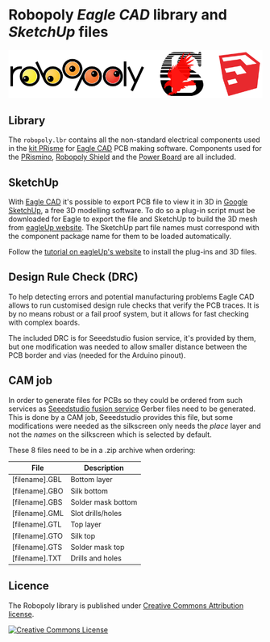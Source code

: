 # Robopoly _Eagle CAD_ library and _SketchUp_ files

![Logos](logos_robopoly_eagle.png)

## Library

The `robopoly.lbr` contains all the non-standard electrical components used in the [kit PRisme](http://robopoly.epfl.ch/prisme) for [Eagle CAD](http://www.cadsoftusa.com/download-eagle/?language=en) PCB making software. Components used for the [PRismino](https://github.com/Robopoly/PRismino), [Robopoly Shield](https://github.com/Robopoly/Robopoly-Shield) and the [Power Board](https://github.com/Robopoly/Power-Board) are all included.

## SketchUp

With [Eagle CAD](http://www.cadsoftusa.com/download-eagle/?language=en) it's possible to export PCB file to view it in 3D in [Google SketchUp](http://www.sketchup.com), a free 3D modelling software. To do so a plug-in script must be downloaded for Eagle to export the file and SketchUp to build the 3D mesh from [eagleUp website](http://eagleup.wordpress.com/). The SketchUp part file names must correspond with the component package name for them to be loaded automatically.

Follow the [tutorial on eagleUp's website](http://eagleup.wordpress.com/tutorial-v4/) to install the plug-ins and 3D files.

## Design Rule Check (DRC)

To help detecting errors and potential manufacturing problems Eagle CAD allows to run customised design rule checks that verify the PCB traces. It is by no means robust or a fail proof system, but it allows for fast checking with complex boards.

The included DRC is for Seeedstudio fusion service, it's provided by them, but one modification was needed to allow smaller distance between the PCB border and vias (needed for the Arduino pinout).

## CAM job

In order to generate files for PCBs so they could be ordered from such services as [Seeedstudio fusion service](http://www.seeedstudio.com/service/index.php?r=site/pcbService) Gerber files need to be generated. This is done by a CAM job, Seeedstudio provides this file, but some modifications were needed as the silkscreen only needs the _place_ layer and not the _names_ on the silkscreen which is selected by default.

These 8 files need to be in a .zip archive when ordering:

| File           | Description        |
| -------------- | ------------------ |
| [filename].GBL | Bottom layer       |
| [filename].GBO | Silk bottom        |
| [filename].GBS | Solder mask bottom |
| [filename].GML | Slot drills/holes  |
| [filename].GTL | Top layer          |
| [filename].GTO | Silk top           |
| [filename].GTS | Solder mask top    |
| [filename].TXT | Drills and holes   |

## Licence

The Robopoly library is published under [Creative Commons Attribution license](http://creativecommons.org/licenses/by/3.0/).

[![Creative Commons License](http://i.creativecommons.org/l/by/3.0/88x31.png)](http://creativecommons.org/licenses/by/3.0/)
